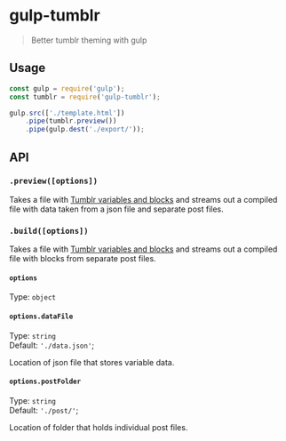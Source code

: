 # gulp-tumblr
> Better tumblr theming with gulp

## Usage

```javascript
const gulp = require('gulp');
const tumblr = require('gulp-tumblr');

gulp.src(['./template.html'])
	.pipe(tumblr.preview())
	.pipe(gulp.dest('./export/'));
```

## API

### `.preview([options])`

Takes a file with [Tumblr variables and blocks](https://www.tumblr.com/docs/en/custom_themes) and streams out a compiled file with data taken from a json file and separate post files.

### `.build([options])`

Takes a file with [Tumblr variables and blocks](https://www.tumblr.com/docs/en/custom_themes) and streams out a compiled file with blocks from separate post files.

#### `options`

Type: `object`

#### `options.dataFile`

Type: `string`  
Default: `'./data.json'`;

Location of json file that stores variable data.

#### `options.postFolder`

Type: `string`  
Default: `'./post/'`;

Location of folder that holds individual post files.
